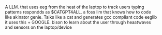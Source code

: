 A LLM. that uses eeg from the heat of the laptop to track users typing patterns respondds as $CATGPT4ALL. a foss llm that knows how to code like akinator genie. Talks like a cat and generates gcc compliant code eeglib it uses this + GOOGLE.  bison to learn about the user through heaatwaves and sensors on the laptop/device 
